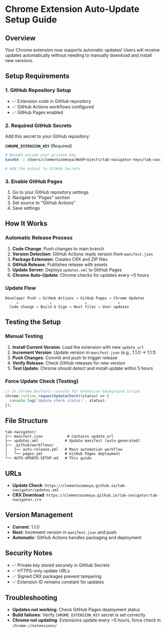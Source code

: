 # Chrome Extension Auto-Update Setup Guide

## Overview
Your Chrome extension now supports automatic updates! Users will receive updates automatically without needing to manually download and install new versions.

## Setup Requirements

### 1. GitHub Repository Setup
- ✅ Extension code in GitHub repository
- ✅ GitHub Actions workflows configured
- ✅ GitHub Pages enabled

### 2. Required GitHub Secrets
Add this secret to your GitHub repository:

**`CHROME_EXTENSION_KEY`** (Required)
```bash
# Base64 encode your private key
base64 -i /Users/clementozemoya/WebProjects/tab-navigator-keys/tab-navigator-key.pem

# Add the output to GitHub Secrets
```

### 3. Enable GitHub Pages
1. Go to your GitHub repository settings
2. Navigate to "Pages" section
3. Set source to "GitHub Actions"
4. Save settings

## How It Works

### Automatic Release Process
1. **Code Change**: Push changes to main branch
2. **Version Detection**: GitHub Actions reads version from `manifest.json`
3. **Package Extension**: Creates CRX and ZIP files
4. **GitHub Release**: Publishes release with assets
5. **Update Server**: Deploys `updates.xml` to GitHub Pages
6. **Chrome Auto-Update**: Chrome checks for updates every ~5 hours

### Update Flow
```
Developer Push → GitHub Actions → GitHub Pages → Chrome Updates
     ↓              ↓               ↓              ↓
  Code change → Build & Sign → Host files → User updates
```

## Testing the Setup

### Manual Testing
1. **Install Current Version**: Load the extension with new `update_url`
2. **Increment Version**: Update version in `manifest.json` (e.g., 1.1.0 → 1.1.1)
3. **Push Changes**: Commit and push to trigger release
4. **Verify Release**: Check GitHub releases for new version
5. **Test Update**: Chrome should detect and install update within 5 hours

### Force Update Check (Testing)
```javascript
// In Chrome DevTools console for extension background script
chrome.runtime.requestUpdateCheck((status) => {
  console.log('Update check status:', status);
});
```

## File Structure
```
tab-navigator/
├── manifest.json           # Contains update_url
├── updates.xml            # Update manifest (auto-generated)
├── .github/workflows/
│   ├── auto-release.yml   # Main automation workflow
│   └── pages.yml          # GitHub Pages deployment
└── AUTO-UPDATE-SETUP.md   # This guide
```

## URLs
- **Update Check**: `https://clementozemoya.github.io/tab-navigator/updates.xml`
- **CRX Download**: `https://clementozemoya.github.io/tab-navigator/tab-navigator.crx`

## Version Management
- **Current**: 1.1.0
- **Next**: Increment version in `manifest.json` and push
- **Automatic**: GitHub Actions handles packaging and deployment

## Security Notes
- ✅ Private key stored securely in GitHub Secrets
- ✅ HTTPS-only update URLs
- ✅ Signed CRX packages prevent tampering
- ✅ Extension ID remains constant for updates

## Troubleshooting
- **Updates not working**: Check GitHub Pages deployment status
- **Build failures**: Verify `CHROME_EXTENSION_KEY` secret is set correctly
- **Chrome not updating**: Extensions update every ~5 hours, force check in `chrome://extensions/`
